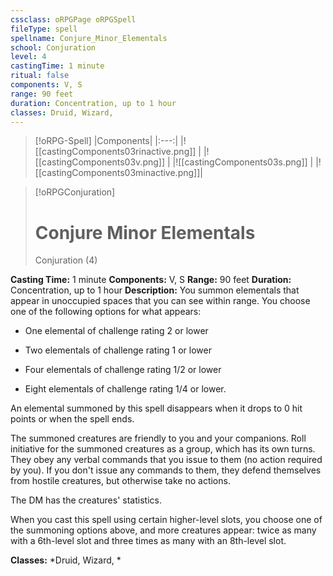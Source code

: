 ```yaml
---
cssclass: oRPGPage oRPGSpell
fileType: spell
spellname: Conjure_Minor_Elementals
school: Conjuration
level: 4
castingTime: 1 minute
ritual: false
components: V, S
range: 90 feet
duration: Concentration, up to 1 hour
classes: Druid, Wizard,
---
```

> [!oRPG-Spell]
> |Components|
> |:---:|
> |![[castingComponents03rinactive.png]] |
> |![[castingComponents03v.png]] |
> |![[castingComponents03s.png]] |
> |![[castingComponents03minactive.png]]|

> [!oRPGConjuration]
>#  Conjure Minor Elementals
> Conjuration  (4)

**Casting Time:** 1 minute
**Components:** V, S
**Range:** 90 feet
**Duration:**  Concentration, up to 1 hour
**Description:**
You summon elementals that appear in unoccupied spaces that you can see within range. You choose one of the following options for what appears:



 * One elemental of challenge rating 2 or lower



 * Two elementals of challenge rating 1 or lower



 * Four elementals of challenge rating 1/2 or lower



 * Eight elementals of challenge rating 1/4 or lower.



 An elemental summoned by this spell disappears when it drops to 0 hit points or when the spell ends.



 The summoned creatures are friendly to you and your companions. Roll initiative for the summoned creatures as a group, which has its own turns. They obey any verbal commands that you issue to them (no action required by you). If you don't issue any commands to them, they defend themselves from hostile creatures, but otherwise take no actions.



 The DM has the creatures' statistics.

When you cast this spell using certain higher-level slots, you choose one of the summoning options above, and more creatures appear: twice as many with a 6th-level slot and three times as many with an 8th-level slot.

**Classes:**  *Druid, Wizard, *


